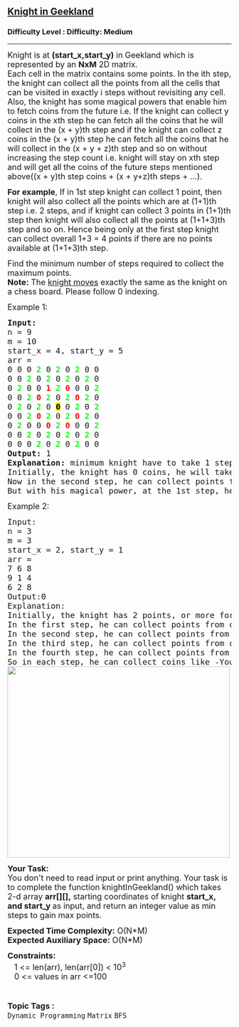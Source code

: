 <h2><a href="https://www.geeksforgeeks.org/problems/knight-in-geekland--170647/1?page=2&category=BFS&sortBy=submissions">Knight in Geekland</a></h2><h3>Difficulty Level : Difficulty: Medium</h3><hr><div class="problems_problem_content__Xm_eO"><p><span style="font-size: 18px;">Knight is at <strong>(start_x,start_y)</strong> in Geekland which is represented by an <strong>NxM</strong> 2D matrix.<br>Each cell in the matrix contains some points. In the ith step, the knight can collect all the points from all the cells that can be visited in exactly i steps without revisiting any cell.<br>Also, the knight has some magical powers that enable him to fetch coins from the future i.e. If the knight can collect y coins in the xth step he can fetch all the coins that he will collect in the (x + y)th step and if the knight can collect z coins in the (x + y)th step he can fetch all the coins that he will collect in the (x + y + z)th step and so on without increasing the step count i.e. knight will stay on xth step and will get all the coins of the future steps mentioned above((x + y)th step coins + (x + y+z)th steps + ...).</span></p>
<p><span style="font-size: 18px;"><strong>For example</strong>, If in 1st step knight can collect 1 point, then knight will also collect all the points which are at (1+1)th step i.e. 2 steps, and if knight can collect 3 points in (1+1)th step then knight will also collect all the points at (1+1+3)th step and so on. Hence being only at the first step knight can collect overall 1+3 = 4 points if there are no points available at (1+1+3)th step.</span></p>
<p><span style="font-size: 18px;">Find the minimum number of steps required to collect the maximum points.<br><strong>Note:</strong> The <a href="https://en.wikipedia.org/wiki/Knight_(chess)#:~:text=Compared%20to%20other%20chess%20pieces,pieces%20to%20reach%20its%20destination.">knight moves</a> exactly the same as the knight on a chess board. Please follow 0 indexing.</span></p>
<p><span style="font-size: 18px;">Example 1:</span></p>
<pre><span style="font-size: 18px;"><strong>Input:</strong>
n = 9
m = 10
start_x = 4, start_y = 5
arr =
0 0 0 <span style="color: rgb(0, 255, 0); --darkreader-inline-color: var(--darkreader-text-00ff00, #50ff3e);" data-darkreader-inline-color=""><strong>2</strong></span> 0 <span style="color: rgb(0, 255, 0); --darkreader-inline-color: var(--darkreader-text-00ff00, #50ff3e);" data-darkreader-inline-color=""><strong>2</strong></span> 0 <span style="color: rgb(0, 255, 0); --darkreader-inline-color: var(--darkreader-text-00ff00, #50ff3e);" data-darkreader-inline-color=""><strong>2</strong></span> 0 0
0 0 <span style="color: rgb(0, 255, 0); --darkreader-inline-color: var(--darkreader-text-00ff00, #50ff3e);" data-darkreader-inline-color=""><strong>2</strong></span> 0 <span style="color: rgb(0, 255, 0); --darkreader-inline-color: var(--darkreader-text-00ff00, #50ff3e);" data-darkreader-inline-color=""><strong>2</strong></span> 0 <span style="color: rgb(0, 255, 0); --darkreader-inline-color: var(--darkreader-text-00ff00, #50ff3e);" data-darkreader-inline-color=""><strong>2</strong></span> 0 <span style="color: rgb(0, 255, 0); --darkreader-inline-color: var(--darkreader-text-00ff00, #50ff3e);" data-darkreader-inline-color=""><strong>2</strong></span> 0
0 <span style="color: rgb(0, 255, 0); --darkreader-inline-color: var(--darkreader-text-00ff00, #50ff3e);" data-darkreader-inline-color=""><strong>2</strong></span> 0 0 <span style="color: rgb(255, 0, 0); --darkreader-inline-color: var(--darkreader-text-ff0000, #ff322b);" data-darkreader-inline-color=""><strong>1</strong></span> <span style="color: rgb(0, 255, 0); --darkreader-inline-color: var(--darkreader-text-00ff00, #50ff3e);" data-darkreader-inline-color=""><strong>2</strong></span> <span style="color: rgb(255, 0, 0); --darkreader-inline-color: var(--darkreader-text-ff0000, #ff322b);" data-darkreader-inline-color=""><strong>0</strong></span> 0 0 <span style="color: rgb(0, 255, 0); --darkreader-inline-color: var(--darkreader-text-00ff00, #50ff3e);" data-darkreader-inline-color=""><strong>2</strong></span>
0 0 <span style="color: rgb(0, 255, 0); --darkreader-inline-color: var(--darkreader-text-00ff00, #50ff3e);" data-darkreader-inline-color=""><strong>2</strong></span> <span style="color: rgb(255, 0, 0); --darkreader-inline-color: var(--darkreader-text-ff0000, #ff322b);" data-darkreader-inline-color=""><strong>0</strong></span> <span style="color: rgb(0, 255, 0); --darkreader-inline-color: var(--darkreader-text-00ff00, #50ff3e);" data-darkreader-inline-color=""><strong>2</strong></span> 0 <span style="color: rgb(0, 255, 0); --darkreader-inline-color: var(--darkreader-text-00ff00, #50ff3e);" data-darkreader-inline-color=""><strong>2</strong></span> <span style="color: rgb(255, 0, 0); --darkreader-inline-color: var(--darkreader-text-ff0000, #ff322b);" data-darkreader-inline-color=""><strong>0</strong></span> <span style="color: rgb(0, 255, 0); --darkreader-inline-color: var(--darkreader-text-00ff00, #50ff3e);" data-darkreader-inline-color=""><strong>2</strong></span> 0
0 <span style="color: rgb(0, 255, 0); --darkreader-inline-color: var(--darkreader-text-00ff00, #50ff3e);" data-darkreader-inline-color=""><strong>2</strong></span> 0 <span style="color: rgb(0, 255, 0); --darkreader-inline-color: var(--darkreader-text-00ff00, #50ff3e);" data-darkreader-inline-color=""><strong>2</strong></span> 0 <span style="color: rgb(0, 0, 0); --darkreader-inline-color: var(--darkreader-text-000000, #ffffff);" data-darkreader-inline-color=""><strong><span style="background-color: rgb(255, 255, 0); --darkreader-inline-bgcolor: var(--darkreader-background-ffff00, #b9b41f);" data-darkreader-inline-bgcolor="">0</span></strong></span> 0 <span style="color: rgb(0, 255, 0); --darkreader-inline-color: var(--darkreader-text-00ff00, #50ff3e);" data-darkreader-inline-color=""><strong>2</strong></span> 0 <span style="color: rgb(0, 255, 0); --darkreader-inline-color: var(--darkreader-text-00ff00, #50ff3e);" data-darkreader-inline-color=""><strong>2</strong></span>
0 0 <span style="color: rgb(0, 255, 0); --darkreader-inline-color: var(--darkreader-text-00ff00, #50ff3e);" data-darkreader-inline-color=""><strong>2</strong></span> <span style="color: rgb(255, 0, 0); --darkreader-inline-color: var(--darkreader-text-ff0000, #ff322b);" data-darkreader-inline-color=""><strong>0</strong></span> <span style="color: rgb(0, 255, 0); --darkreader-inline-color: var(--darkreader-text-00ff00, #50ff3e);" data-darkreader-inline-color=""><strong>2</strong></span> 0 <span style="color: rgb(0, 255, 0); --darkreader-inline-color: var(--darkreader-text-00ff00, #50ff3e);" data-darkreader-inline-color=""><strong>2</strong></span> <span style="color: rgb(255, 0, 0); --darkreader-inline-color: var(--darkreader-text-ff0000, #ff322b);" data-darkreader-inline-color=""><strong>0</strong></span> <span style="color: rgb(0, 255, 0); --darkreader-inline-color: var(--darkreader-text-00ff00, #50ff3e);" data-darkreader-inline-color=""><strong>2</strong></span> 0
0 <span style="color: rgb(0, 255, 0); --darkreader-inline-color: var(--darkreader-text-00ff00, #50ff3e);" data-darkreader-inline-color=""><strong>2</strong></span> 0 0 <span style="color: rgb(255, 0, 0); --darkreader-inline-color: var(--darkreader-text-ff0000, #ff322b);" data-darkreader-inline-color=""><strong>0</strong></span> <span style="color: rgb(0, 255, 0); --darkreader-inline-color: var(--darkreader-text-00ff00, #50ff3e);" data-darkreader-inline-color=""><strong>2</strong></span> <span style="color: rgb(255, 0, 0); --darkreader-inline-color: var(--darkreader-text-ff0000, #ff322b);" data-darkreader-inline-color=""><strong>0</strong></span> 0 0 <span style="color: rgb(0, 255, 0); --darkreader-inline-color: var(--darkreader-text-00ff00, #50ff3e);" data-darkreader-inline-color=""><strong>2</strong></span>
0 0 <span style="color: rgb(0, 255, 0); --darkreader-inline-color: var(--darkreader-text-00ff00, #50ff3e);" data-darkreader-inline-color=""><strong>2</strong></span> 0 <span style="color: rgb(0, 255, 0); --darkreader-inline-color: var(--darkreader-text-00ff00, #50ff3e);" data-darkreader-inline-color=""><strong>2</strong></span> 0 <span style="color: rgb(0, 255, 0); --darkreader-inline-color: var(--darkreader-text-00ff00, #50ff3e);" data-darkreader-inline-color=""><strong>2</strong></span> 0 <span style="color: rgb(0, 255, 0); --darkreader-inline-color: var(--darkreader-text-00ff00, #50ff3e);" data-darkreader-inline-color=""><strong>2</strong></span> 0
0 0 0 <span style="color: rgb(0, 255, 0); --darkreader-inline-color: var(--darkreader-text-00ff00, #50ff3e);" data-darkreader-inline-color=""><strong>2</strong></span> 0 <span style="color: rgb(0, 255, 0); --darkreader-inline-color: var(--darkreader-text-00ff00, #50ff3e);" data-darkreader-inline-color=""><strong>2</strong></span> 0 <span style="color: rgb(0, 255, 0); --darkreader-inline-color: var(--darkreader-text-00ff00, #50ff3e);" data-darkreader-inline-color=""><strong>2</strong></span> 0 0
<strong>Output:</strong> 1
<strong>Explanation:</strong> minimum knight have to take 1 steps to gain maximum points.
Initially, the knight has 0 coins, he will take 1 step to collect 1 point (sum of cells denoted in red color).
Now in the second step, he can collect points from all the cells colored green i.e. 64 points.
But with his magical power, at the 1st step, he can fetch points from the (1 + 1)th step. Therefore he can collect 1 + 64 coins at step 1 only. Hence answer is 1.</span>
</pre>
<p><span style="font-size: 18px;">Example 2:</span></p>
<pre><span style="font-size: 18px;">Input:
n = 3 
m = 3
start_x = 2, start_y = 1
arr =
7 6 8
9 1 4
6 2 8
Output:0
Explanation:
Initially, the knight has 2 points, or more formally we can say that at the 0th step knight has 2 points.
In the first step, he can collect points from cells (0, 0) and (0, 2) i.e. 15 points.
In the second step, he can collect points from cells (1, 0) and (1, 2) i.e. 13 coins.
In the third step, he can collect points from cells (2, 0) and (2, 2) i.e. 14 points.
In the fourth step, he can collect points from the cell (0, 1) i.e. 6 points.
So in each step, he can collect coins like -You can see in the below image  Knight can collect 15 coins in the 0th step only
<img style="height: 430px; width: 500px;" src="https://media.geeksforgeeks.org/img-practice/rect46213-1668840290.png" alt=""></span>
</pre>
<p><span style="font-size: 18px;"><strong>Your Task:</strong><br>You don't need to read input or print anything. Your task is to complete the function knightInGeekland() which takes 2-d array <strong>arr[][],</strong>&nbsp;starting coordinates of knight <strong>start_x, and start_y&nbsp;</strong>as input, and return an integer value as min steps to gain max points.</span></p>
<p><span style="font-size: 18px;"><strong>Expected Time Complexity:</strong>&nbsp;O(N*M)<br><strong>Expected Auxiliary Space:</strong>&nbsp;O(N*M)</span></p>
<p><span style="font-size: 18px;"><strong>Constraints:</strong><br>&nbsp;&nbsp;&nbsp;1 &lt;= len(arr), len(arr[0])&nbsp;&lt;&nbsp;10<sup>3</sup><br>&nbsp; &nbsp;0&nbsp;&lt;= values in arr &lt;=100</span></p></div><br><p><span style=font-size:18px><strong>Topic Tags : </strong><br><code>Dynamic Programming</code>&nbsp;<code>Matrix</code>&nbsp;<code>BFS</code>&nbsp;